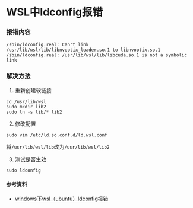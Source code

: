 # WSL中ldconfig报错

### 报错内容

```
/sbin/ldconfig.real: Can't link /usr/lib/wsl/lib/libnvoptix_loader.so.1 to libnvoptix.so.1
/sbin/ldconfig.real: /usr/lib/wsl/lib/libcuda.so.1 is not a symbolic link
```

### 解决方法

1. 重新创建软链接

```
cd /usr/lib/wsl
sudo mkdir lib2
sudo ln -s lib/* lib2
```

2. 修改配置

```
sudo vim /etc/ld.so.conf.d/ld.wsl.conf
```

将`/usr/lib/wsl/lib`改为`/usr/lib/wsl/lib2`

3. 测试是否生效

```
sudo ldconfig
```

#### 参考资料

- [windows下wsl（ubuntu）ldconfig报错](https://blog.csdn.net/qq_47564006/article/details/135056558)
